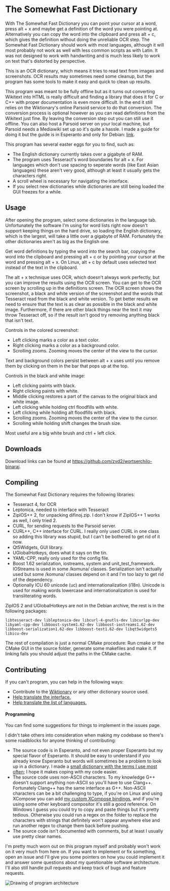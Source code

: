 # The Somewhat Fast Dictionary

With The Somewhat Fast Dictionary you can point your cursor at a word, press alt + x and maybe get a definition of the
word you were pointing at. Alternatively you can copy the word into the clipboard and press alt + c, which gives the
definition without doing the unreliable OCR step. The Somewhat Fast Dictionary should work with most languages, although
it will most probably not work as well with less common scripts as with Latin. It was not designed to work with
handwriting and is much less likely to work on text that's distorted by perspective.

This is an OCR dictionary, which means it tries to read text from images and screenshots. OCR results
may sometimes need some cleanup, but the program has some tools to make it easy and quick to clean up results.

This program was meant to be fully offline but as it turns out converting Wikitext into HTML is really difficult
and finding a library that does it for C or C++ with proper documentation is even more difficult. In the end it still
relies on the Wiktionary's online Parsoid service to do that conversion. The conversion process is optional however as
you can read definitions from the Wikitext just fine. By leaving the conversion step out you can still use it offline.
You can also host a Parsoid server on your local machine, but Parsoid needs a Mediawiki set up so it's quite a hassle.
I made a guide for doing it but the guide is in Esperanto and only for Debian: [link](./dok/Parsoid-sur-Debian.md).

This program has several easter eggs for you to find, such as:
 - The English dictionary currently takes over a gigabyte of RAM.
 - The program uses Tesseract's word boundaries for alt + x. For languages which don't use spacing to seperate words 
 (like East Asian languages) these aren't very good, although at least it usually gets the characters right.
 - A scroll wheel is necessary for navigating the interface.
 - If you select new dictionaries while dictionaries are still being loaded the GUI freezes for a while.


## Usage

After opening the program, select some dictionaries in the language tab. Unfortunately the software I'm using for word
lists right now doesn't support keeping things on the hard drive, so loading the English dictionary, which is the
largest, will take a little over a gigabyte of RAM. Fortunately the other dictionaries aren't as big as the English
one.

Get word definitions by typing the word into the search bar, copying the word into the clipboard and pressing alt + c or
by pointing your cursor at the word and pressing alt + x. On Linux, alt + c by default uses selected text instead of the
text in the clipboard.

The alt + x technique uses OCR, which doesn't always work perfectly, but you can improve the results using the OCR
screen. You can get to the OCR screen by scrolling up in the definitions screen. The OCR screen shows the screenshot, 
a black and white version of the screenshot and the words that Tesseract read from the black and white version. To get
better results we need to ensure that the text is as clear as possible in the black and white image. Furthermore, if
there are other black things near the text it may throw Tesseract off, so if the result isn't good try removing anything
black that isn't text.

Controls in the colored screenshot:
 - Left clicking marks a color as a text color.
 - Right clicking marks a color as a background color.
 - Scrolling zooms. Zooming moves the center of the view to the cursor.

Text and background colors persist between alt + x uses until you remove them by clicking on them in the bar that pops
up at the top.

Controls in the black and white image:
 - Left clicking paints with black.
 - Right clicking paints with white.
 - Middle clicking restores a part of the canvas to the original black and white image.
 - Left clicking while holding ctrl floodfills with white.
 - Left clicking while holding alt floodfills with black. 
 - Scrolling zooms. Zooming moves the center of the view to the cursor.
 - Scrolling while holding shift changes the brush size.

Most useful are a big white brush and ctrl + left click.

## Downloads

Download links can be found at <https://github.com/zvd2/wortserchilo-binaraj>.

## Compiling

The Somewhat Fast Dictionary requires the following libraries:
 - Tesseract 4, for OCR
 - Leptonica, needed to interface with Tesseract
 - ZipIOS++ 2, for unpacking difinoj.zip. I don't know if ZipIOS++ 1 works as well, I only tried 2.
 - CURL, for sending requests to the Parsoid server.
 - CURL++, C++ interface for CURL. I really only used CURL in one class so adding this library was stupid,
   but I can't be bothered to get rid of it now.
 - Qt5Widgets, GUI library.
 - UGlobalHotkeys, does what it says on the tin.
 - YAML-CPP, really only used for the config file.
 - Boost 1.62 serialization, iostreams, system and unit_test_framework. 
   IOStreams is used in some /komuna/ classes.
   Serialization isn't actually used but some /komuna/ classes depend on
   it and I'm too lazy to get rid of the dependency.
 - Optionally ICU 60 unicode (uc) and internationalization (i18n).
   Unicode is used for making words lowercase and internationalization 
   is used for transliterating words. 
 
ZipIOS 2 and UGlobalHotkeys are not in the Debian archive, the rest is in the following packages:
```
libtesseract-dev libleptonica-dev libcurl-4-gnutls-dev libcurlpp-dev libyaml-cpp-dev libboost-system1.62-dev libboost-iostreams1.62-dev libboost-serialization1.62-dev libboost-test1.62-dev libqt5widgets5 libicu-dev
```

The rest of compilation is just a normal CMake procedure: Run cmake or the CMake GUI in the source folder, generate
some makefiles and make it. If linking fails you should adjust the paths in the CMake cache.

## Contributing

If you can't program, you can help in the following ways:
 - Contribute to the [Wiktionary](https://www.wiktionary.org) or any other dictionary source used.
 - [Help translate the interface.](./dok/traduki-la-fasadon.md)
 - [Help translate the list of languages.](https://hosted.weblate.org/projects/iso-codes/iso-639-3/)

#### Programming

You can find some suggestions for things to implement in the issues page. 

I didn't take others into consideration when making my codebase so there's some roadblocks for anyone thinking of
contributing:
 - The source code is in Esperanto, and not even proper Esperanto but my special flavor of Esperanto. It should be
   easy to understand if you already know Esperanto but words will sometimes be a problem to look up in a dictionary.
   I made a [small dictionary with the terms I use most often](./dok/dictionary.md); I hope it makes coping with my code
   easier.
 - The source code uses non-ASCII characters. To my knowledge G++ doesn't support anything non-ASCII so you'll have to
   use Clang++. Fortunately Clang++ has the same interface as G++. Non-ASCII characters can be a bit challenging to
   type, if you're on Linux and using XCompose you can add [my custom XCompose bindings](./dok/XCompose),
   and if you're using some other keyboard compositor it's still a good reference. On Windows I guess you could try to
   copy and paste things but it's pretty tedious. Otherwise you could run a regex on the folder to replace the
   characters with strings that definitely won't appear anywhere else and run another regex to change them back
   before pushing.
 - The source code isn't documented with comments, but at least I usually use pretty clear names.

I'm pretty much worn out on this program myself and probably won't work on it very much from here on. If you want to
implement or fix something, open an issue and I'll give you some pointers on how you could implement it and answer some
questions about my questionable software architecture. I'll also still handle pull requests and keep track of bugs and
feature requests.

![Drawing of program architecture](./dok/arĥitekturo.png)
